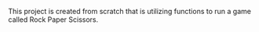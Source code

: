 This project is created from scratch that is utilizing functions to run a game called Rock Paper Scissors.